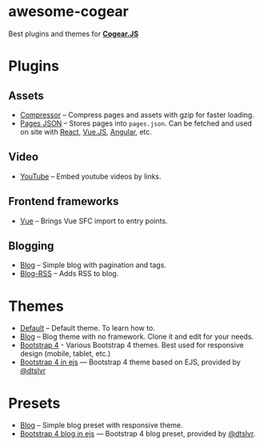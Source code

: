 # awesome-cogear

Best plugins and themes for [**Cogear.JS**](https://cogearjs.org)

# Plugins

## Assets

* [Compressor](https://github.com/codemotion/cogear-plugin-compressor) – Compress pages and assets with gzip for faster loading. 
* [Pages JSON](https://github.com/codemotion/cogear-plugin-pages-json) – Stores pages into `pages.json`. Can be fetched and used on site with [React](https://reactjs.org), [Vue.JS](https://vuejs.org), [Angular](https://angular.io), etc.

## Video

* [YouTube](https://github.com/codemotion/cogear-plugin-youtube) – Embed youtube videos by links.

## Frontend frameworks
* [Vue](https://github.com/codemotion/cogear-plugin-vue) – Brings Vue SFC import to entry points.

## Blogging

* [Blog](https://github.com/codemotion/cogear-plugin-blog) – Simple blog with pagination and tags.
* [Blog-RSS](https://github.com/codemotion/cogear-plugin-blog-rss) – Adds RSS to blog.

# Themes

* [Default](https://github.com/codemotion/cogear-theme-default) – Default theme. To learn how to.
* [Blog](https://github.com/codemotion/cogear-theme-blog) – Blog theme with no framework. Clone it and edit for your needs.
* [Bootstrap 4](https://github.com/codemotion/awesome-cogear) - Various Bootstrap 4 themes. Best used for responsive design (mobile, tablet, etc.)
* [Bootstrap 4 in ejs](https://github.com/dtslvr/cogear-theme-ejs-bootstrap-blog) — Bootstrap 4 theme based on EJS, provided by [@dtslvr](https://github.com/dtslvr)

# Presets

* [Blog](https://github.com/codemotion/cogear-preset-blog) – Simple blog preset with responsive theme.
* [Bootstrap 4 blog in ejs](https://github.com/dtslvr/cogear-preset-ejs-bootstrap-blog) — Bootstrap 4 blog preset, provided by [@dtslvr](https://github.com/dtslvr).
